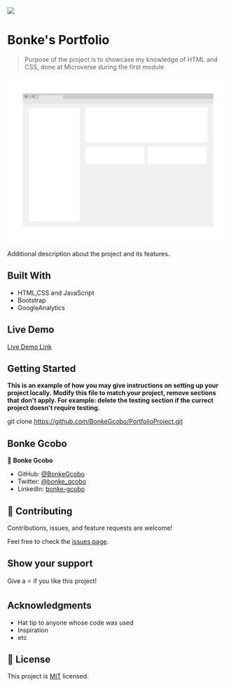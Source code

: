 ![](https://img.shields.io/badge/Microverse-blueviolet)

# Bonke's Portfolio

> Purpose of the project is to showcase my knowledge of HTML and CSS, done at Microverse during the first module 

![screenshot](./app_screenshot.png)

Additional description about the project and its features.

## Built With

- HTML,CSS and JavaScript
- Bootstrap
- GoogleAnalytics

## Live Demo

[Live Demo Link](https://livedemo.com)


## Getting Started

**This is an example of how you may give instructions on setting up your project locally.**
**Modify this file to match your project, remove sections that don't apply. For example: delete the testing section if the currect project doesn't require testing.**

git clone https://github.com/BonkeGcobo/PortfolioProject.git


## Bonke Gcobo

👤 **Bonke Gcobo**

- GitHub: [@BonkeGcobo](https://github.com/BonkeGcobo)
- Twitter: [@bonke_gcobo](https://twitter.com/bonke_gcobo)
- LinkedIn: [bonke-gcobo](https://linkedin.com/in/bonke-gcobo)


## 🤝 Contributing

Contributions, issues, and feature requests are welcome!

Feel free to check the [issues page](../../issues/).

## Show your support

Give a ⭐️ if you like this project!

## Acknowledgments

- Hat tip to anyone whose code was used
- Inspiration
- etc

## 📝 License

This project is [MIT](./MIT.md) licensed.
